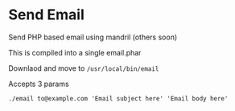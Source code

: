 # Send Email

Send PHP based email using mandril (others soon)

This is compiled into a single email.phar

Downlaod and move to `/usr/local/bin/email`

Accepts 3 params

	./email to@example.com 'Email subject here' 'Email body here'


